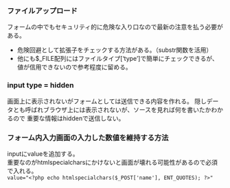 ### ファイルアップロード
フォームの中でもセキュリティ的に危険な入り口なので最新の注意を払う必要がある。
  - 危険回避として拡張子をチェックする方法がある。（substr関数を活用）
  - 他にも$_FILE配列にはファイルタイプ[‘type’]で簡単にチェックできるが、値が信用できないので参考程度に留める。  
  
### input type = hidden
画面上に表示されないがフォームとしては送信できる内容を作れる。
隠しデータとも呼ばれブラウザ上には表示されないが、ソースを見れば何を書いたかわかるので
重要な情報はhiddenで送信しない。

### フォーム内入力画面の入力した数値を維持する方法
inputにvalueを追加する。  
重要なのがhtmlspecialcharsにかけないと画面が壊れる可能性があるので必須で入れる。  
```value="<?php echo htmlspecialchars($_POST['name'], ENT_QUOTES); ?>"```
